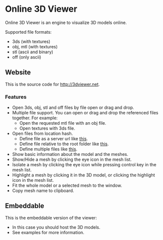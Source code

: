 # Online 3D Viewer

Online 3D Viewer is an engine to visualize 3D models online.

Supported file formats:
  - 3ds (with textures)
  - obj, mtl (with textures)
  - stl (ascii and binary)
  - off (only ascii)

## Website

This is the source code for http://3dviewer.net.

### Features

- Open 3ds, obj, stl and off files by file open or drag and drop.
- Multiple file support. You can open or drag and drop the referenced files together. For example:
  - Open the requested mtl file with an obj file.
  - Open textures with 3ds file.
- Open files from location hash.
  - Define file as a server url like [this](http://3dviewer.net/#https://cdn.rawgit.com/kovacsv/Online3DViewer/9e9ca71d/website/testfiles/cube.3ds).
  - Define file relative to the root folder like [this](http://3dviewer.net/#testfiles/cube.3ds).
  - Define multiple files like [this](http://3dviewer.net/#testfiles/multimesh.obj,testfiles/multimesh.mtl).
- Show basic information about the model and the meshes.
- Show/Hide a mesh by clicking the eye icon in the mesh list.
- Isolate a mesh by clicking the eye icon while pressing control key in the mesh list.
- Highlight a mesh by clicking it in the 3D model, or clicking the highlight icon in the mesh list.
- Fit the whole model or a selected mesh to the window.
- Copy mesh name to clipboard.

## Embeddable

This is the embeddable version of the viewer:
- In this case you should host the 3D models.
- See examples for more information.
